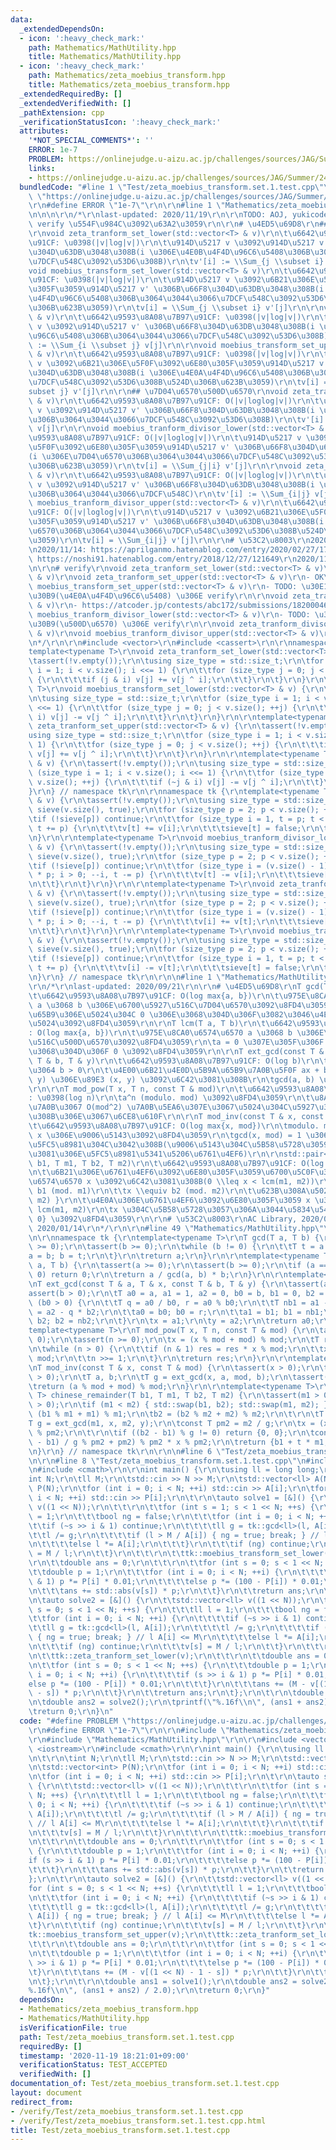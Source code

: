 ```yaml
---
data:
  _extendedDependsOn:
  - icon: ':heavy_check_mark:'
    path: Mathematics/MathUtility.hpp
    title: Mathematics/MathUtility.hpp
  - icon: ':heavy_check_mark:'
    path: Mathematics/zeta_moebius_transform.hpp
    title: Mathematics/zeta_moebius_transform.hpp
  _extendedRequiredBy: []
  _extendedVerifiedWith: []
  _pathExtension: cpp
  _verificationStatusIcon: ':heavy_check_mark:'
  attributes:
    '*NOT_SPECIAL_COMMENTS*': ''
    ERROR: 1e-7
    PROBLEM: https://onlinejudge.u-aizu.ac.jp/challenges/sources/JAG/Summer/2446?year=2012
    links:
    - https://onlinejudge.u-aizu.ac.jp/challenges/sources/JAG/Summer/2446?year=2012
  bundledCode: "#line 1 \"Test/zeta_moebius_transform.set.1.test.cpp\"\n#define PROBLEM\
    \ \"https://onlinejudge.u-aizu.ac.jp/challenges/sources/JAG/Summer/2446?year=2012\"\
    \r\n#define ERROR \"1e-7\"\r\n\r\n#line 1 \"Mathematics/zeta_moebius_transform.hpp\"\
    \n\n\n\r\n/*\r\nlast-updated: 2020/11/19\r\n\r\nTODO: AOJ, yukicoder \u304B\u3089\
    \ verify \u554F\u984C\u3092\u63A2\u3059\r\n\r\n# \u4ED5\u69D8\r\n## \u96C6\u5408\
    \r\nvoid zeta_tranform_set_lower(std::vector<T> & v)\r\n\t\u6642\u9593\u8A08\u7B97\
    \u91CF: \u0398(|v|log|v|)\r\n\t\u914D\u5217 v \u3092\u914D\u5217 v' \u306B\u66F8\
    \u304D\u63DB\u3048\u308B(i \u306E\u4E0B\u4F4D\u96C6\u5408\u306B\u3064\u3044\u3066\
    \u7DCF\u548C\u3092\u53D6\u308B)\r\n\tv'[i] := \\Sum_{j \\subset i} v[j]\r\n\r\n\
    void moebius_transform_set_lower(std::vector<T> & v)\r\n\t\u6642\u9593\u8A08\u7B97\
    \u91CF: \u0398(|v|log|v|)\r\n\t\u914D\u5217 v \u3092\u6B21\u306E\u5F0F\u3092\u6E80\
    \u305F\u3059\u914D\u5217 v' \u306B\u66F8\u304D\u63DB\u3048\u308B(i \u306E\u4E0B\
    \u4F4D\u96C6\u5408\u306B\u3064\u3044\u3066\u7DCF\u548C\u3092\u53D6\u308B\u524D\
    \u306B\u623B\u3059)\r\n\tv[i] = \\Sum_{j \\subset i} v'[j]\r\n\r\nvoid zeta_tranform_set_upper(std::vector<T>\
    \ & v)\r\n\t\u6642\u9593\u8A08\u7B97\u91CF: \u0398(|v|log|v|)\r\n\t\u914D\u5217\
    \ v \u3092\u914D\u5217 v' \u306B\u66F8\u304D\u63DB\u3048\u308B(i \u306E\u4E0A\u4F4D\
    \u96C6\u5408\u306B\u3064\u3044\u3066\u7DCF\u548C\u3092\u53D6\u308B)\r\n\tv'[i]\
    \ := \\Sum_{i \\subset j} v[j]\r\n\r\nvoid moebius_transform_set_upper(std::vector<T>\
    \ & v)\r\n\t\u6642\u9593\u8A08\u7B97\u91CF: \u0398(|v|log|v|)\r\n\t\u914D\u5217\
    \ v \u3092\u6B21\u306E\u5F0F\u3092\u6E80\u305F\u3059\u914D\u5217 v' \u306B\u66F8\
    \u304D\u63DB\u3048\u308B(i \u306E\u4E0A\u4F4D\u96C6\u5408\u306B\u3064\u3044\u3066\
    \u7DCF\u548C\u3092\u53D6\u308B\u524D\u306B\u623B\u3059)\r\n\tv[i] = \\Sum_{i \\\
    subset j} v'[j]\r\n\r\n## \u7D04\u6570\u500D\u6570\r\nvoid zeta_tranform_divisor_lower(std::vector<T>\
    \ & v)\r\n\t\u6642\u9593\u8A08\u7B97\u91CF: O(|v|loglog|v|)\r\n\t\u914D\u5217\
    \ v \u3092\u914D\u5217 v' \u306B\u66F8\u304D\u63DB\u3048\u308B(i \u306E\u7D04\u6570\
    \u306B\u3064\u3044\u3066\u7DCF\u548C\u3092\u53D6\u308B)\r\n\tv'[i] := \\Sum_{j|i}\
    \ v[j]\r\n\r\nvoid moebius_tranform_divisor_lower(std::vector<T> & v)\r\n\t\u6642\
    \u9593\u8A08\u7B97\u91CF: O(|v|loglog|v|)\r\n\t\u914D\u5217 v \u3092\u6B21\u306E\
    \u5F0F\u3092\u6E80\u305F\u3059\u914D\u5217 v' \u306B\u66F8\u304D\u63DB\u3048\u308B\
    (i \u306E\u7D04\u6570\u306B\u3064\u3044\u3066\u7DCF\u548C\u3092\u53D6\u308B\u524D\
    \u306B\u623B\u3059)\r\n\tv[i] = \\Sum_{j|i} v'[j]\r\n\r\nvoid zeta_tranform_divisor_upper(std::vector<T>\
    \ & v)\r\n\t\u6642\u9593\u8A08\u7B97\u91CF: O(|v|loglog|v|)\r\n\t\u914D\u5217\
    \ v \u3092\u914D\u5217 v' \u306B\u66F8\u304D\u63DB\u3048\u308B(i \u306E\u500D\u6570\
    \u306B\u3064\u3044\u3066\u7DCF\u548C)\r\n\tv'[i] := \\Sum_{i|j} v[j]\r\n\r\nvoid\
    \ moebius_tranform_divisor_upper(std::vector<T> & v)\r\n\t\u6642\u9593\u8A08\u7B97\
    \u91CF: O(|v|loglog|v|)\r\n\t\u914D\u5217 v \u3092\u6B21\u306E\u5F0F\u3092\u6E80\
    \u305F\u3059\u914D\u5217 v' \u306B\u66F8\u304D\u63DB\u3048\u308B(i \u306E\u7D04\
    \u6570\u306B\u3064\u3044\u3066\u7DCF\u548C\u3092\u53D6\u308B\u524D\u306B\u623B\
    \u3059)\r\n\tv[i] = \\Sum_{i|j} v'[j]\r\n\r\n# \u53C2\u8003\r\n2020/11/12: https://qiita.com/convexineq/items/afc84dfb9ee4ec4a67d5\r\
    \n2020/11/14: https://aprilganmo.hatenablog.com/entry/2020/02/27/170239\r\n2020/11/14:\
    \ https://noshi91.hatenablog.com/entry/2018/12/27/121649\r\n2020/11/18: https://aprilganmo.hatenablog.com/entry/2020/07/24/190816\r\
    \n\r\n# verify\r\nvoid zeta_tranform_set_lower(std::vector<T> & v)\r\nvoid moebius_transform_set_lower(std::vector<T>\
    \ & v)\r\nvoid zeta_tranform_set_upper(std::vector<T> & v)\r\n- OK\r\n\r\nvoid\
    \ moebius_transform_set_upper(std::vector<T> & v)\r\n- TODO: \u30E1\u30D3\u30A6\
    \u30B9(\u4E0A\u4F4D\u96C6\u5408) \u306E verify\r\n\r\nvoid zeta_tranform_divisor_lower(std::vector<T>\
    \ & v)\r\n- https://atcoder.jp/contests/abc172/submissions/18200046\r\n\r\nvoid\
    \ moebius_tranform_divisor_lower(std::vector<T> & v)\r\n- TODO: \u30E1\u30D3\u30A6\
    \u30B9(\u500D\u6570) \u306E verify\r\n\r\nvoid zeta_tranform_divisor_upper(std::vector<T>\
    \ & v)\r\nvoid moebius_tranform_divisor_upper(std::vector<T> & v)\r\n- https://atcoder.jp/contests/abc162/submissions/18200657\r\
    \n*/\r\n\r\n#include <vector>\r\n#include <cassert>\r\n\r\nnamespace tk {\r\n\
    template<typename T>\r\nvoid zeta_tranform_set_lower(std::vector<T> & v) {\r\n\
    \tassert(!v.empty());\r\n\tusing size_type = std::size_t;\r\n\tfor (size_type\
    \ i = 1; i < v.size(); i <<= 1) {\r\n\t\tfor (size_type j = 0; j < v.size(); ++j)\
    \ {\r\n\t\t\tif (j & i) v[j] += v[j ^ i];\r\n\t\t}\r\n\t}\r\n}\r\n\r\ntemplate<typename\
    \ T>\r\nvoid moebius_transform_set_lower(std::vector<T> & v) {\r\n\tassert(!v.empty());\r\
    \n\tusing size_type = std::size_t;\r\n\tfor (size_type i = 1; i < v.size(); i\
    \ <<= 1) {\r\n\t\tfor (size_type j = 0; j < v.size(); ++j) {\r\n\t\t\tif (j &\
    \ i) v[j] -= v[j ^ i];\r\n\t\t}\r\n\t}\r\n}\r\n\r\ntemplate<typename T>\r\nvoid\
    \ zeta_tranform_set_upper(std::vector<T> & v) {\r\n\tassert(!v.empty());\r\n\t\
    using size_type = std::size_t;\r\n\tfor (size_type i = 1; i < v.size(); i <<=\
    \ 1) {\r\n\t\tfor (size_type j = 0; j < v.size(); ++j) {\r\n\t\t\tif (~j & i)\
    \ v[j] += v[j ^ i];\r\n\t\t}\r\n\t}\r\n}\r\n\r\ntemplate<typename T>\r\nvoid moebius_transform_set_upper(std::vector<T>\
    \ & v) {\r\n\tassert(!v.empty());\r\n\tusing size_type = std::size_t;\r\n\tfor\
    \ (size_type i = 1; i < v.size(); i <<= 1) {\r\n\t\tfor (size_type j = 0; j <\
    \ v.size(); ++j) {\r\n\t\t\tif (~j & i) v[j] -= v[j ^ i];\r\n\t\t}\r\n\t}\r\n\
    }\r\n} // namespace tk\r\n\r\nnamespace tk {\r\ntemplate<typename T>\r\nvoid zeta_tranform_divisor_lower(std::vector<T>\
    \ & v) {\r\n\tassert(!v.empty());\r\n\tusing size_type = std::size_t;\r\n\tstd::vector<bool>\
    \ sieve(v.size(), true);\r\n\tfor (size_type p = 2; p < v.size(); ++p) {\r\n\t\
    \tif (!sieve[p]) continue;\r\n\t\tfor (size_type i = 1, t = p; t < v.size(); ++i,\
    \ t += p) {\r\n\t\t\tv[t] += v[i];\r\n\t\t\tsieve[t] = false;\r\n\t\t}\r\n\t}\r\
    \n}\r\n\r\ntemplate<typename T>\r\nvoid moebius_tranform_divisor_lower(std::vector<T>\
    \ & v) {\r\n\tassert(!v.empty());\r\n\tusing size_type = std::size_t;\r\n\tstd::vector<bool>\
    \ sieve(v.size(), true);\r\n\tfor (size_type p = 2; p < v.size(); ++p) {\r\n\t\
    \tif (!sieve[p]) continue;\r\n\t\tfor (size_type i = (v.size() - 1) / p, t = i\
    \ * p; i > 0; --i, t -= p) {\r\n\t\t\tv[t] -= v[i];\r\n\t\t\tsieve[t] = false;\r\
    \n\t\t}\r\n\t}\r\n}\r\n\r\ntemplate<typename T>\r\nvoid zeta_tranform_divisor_upper(std::vector<T>\
    \ & v) {\r\n\tassert(!v.empty());\r\n\tusing size_type = std::size_t;\r\n\tstd::vector<bool>\
    \ sieve(v.size(), true);\r\n\tfor (size_type p = 2; p < v.size(); ++p) {\r\n\t\
    \tif (!sieve[p]) continue;\r\n\t\tfor (size_type i = (v.size() - 1) / p, t = i\
    \ * p; i > 0; --i, t -= p) {\r\n\t\t\tv[i] += v[t];\r\n\t\t\tsieve[t] = false;\r\
    \n\t\t}\r\n\t}\r\n}\r\n\r\ntemplate<typename T>\r\nvoid moebius_tranform_divisor_upper(std::vector<T>\
    \ & v) {\r\n\tassert(!v.empty());\r\n\tusing size_type = std::size_t;\r\n\tstd::vector<bool>\
    \ sieve(v.size(), true);\r\n\tfor (size_type p = 2; p < v.size(); ++p) {\r\n\t\
    \tif (!sieve[p]) continue;\r\n\t\tfor (size_type i = 1, t = p; t < v.size(); ++i,\
    \ t += p) {\r\n\t\t\tv[i] -= v[t];\r\n\t\t\tsieve[t] = false;\r\n\t\t}\r\n\t}\r\
    \n}\r\n} // namespace tk\r\n\r\n\n#line 1 \"Mathematics/MathUtility.hpp\"\n\n\n\
    \r\n/*\r\nlast-updated: 2020/09/21\r\n\r\n# \u4ED5\u69D8\r\nT gcd(T a, T b)\r\n\
    \t\u6642\u9593\u8A08\u7B97\u91CF: O(log max{a, b})\r\n\t\u975E\u8CA0\u6574\u6570\
    \ a \u3068 b \u306E\u6700\u5927\u516C\u7D04\u6570\u3092\u8FD4\u3059\r\n\t\u4E00\
    \u65B9\u306E\u5024\u304C 0 \u306E\u3068\u304D\u306F\u3082\u3046\u4E00\u65B9\u306E\
    \u5024\u3092\u8FD4\u3059\r\n\r\nT lcm(T a, T b)\r\n\t\u6642\u9593\u8A08\u7B97\u91CF\
    : O(log max{a, b})\r\n\t\u975E\u8CA0\u6574\u6570 a \u3068 b \u306E\u6700\u5C0F\
    \u516C\u500D\u6570\u3092\u8FD4\u3059\r\n\ta = 0 \u307E\u305F\u306F b = 0 \u306E\
    \u3068\u304D\u306F 0 \u3092\u8FD4\u3059\r\n\r\nT ext_gcd(const T & a, T & x, const\
    \ T & b, T & y)\r\n\t\u6642\u9593\u8A08\u7B97\u91CF: O(log b)\r\n\ta > 0 \u304B\
    \u3064 b > 0\r\n\t\u4E00\u6B21\u4E0D\u5B9A\u65B9\u7A0B\u5F0F ax + by = gcd(x,\
    \ y) \u306E\u89E3 (x, y) \u3092\u6C42\u3081\u308B\r\n\tgcd(a, b) \u3092\u8FD4\u3059\
    \r\n\r\nT mod_pow(T x, T n, const T & mod)\r\n\t\u6642\u9593\u8A08\u7B97\u91CF\
    : \u0398(log n)\r\n\ta^n (modulo. mod) \u3092\u8FD4\u3059\r\n\t\u8A08\u7B97\u904E\
    \u7A0B\u3067 O(mod^2) \u7A0B\u5EA6\u307E\u3067\u5024\u304C\u5927\u304D\u304F\u306A\
    \u308B\u306E\u3067\u6CE8\u610F\r\n\r\nT mod_inv(const T & x, const T & mod)\r\n\
    \t\u6642\u9593\u8A08\u7B97\u91CF: O(log max{x, mod})\r\n\tmodulo. mod \u4E0A\u306E\
    \ x \u306E\u9006\u5143\u3092\u8FD4\u3059\r\n\tgcd(x, mod) = 1 \u3067\u3042\u308B\
    \u5FC5\u8981\u304C\u3042\u308B(\u9006\u5143\u304C\u5B58\u5728\u3059\u308B\u305F\
    \u3081\u306E\u5FC5\u8981\u5341\u5206\u6761\u4EF6)\r\n\r\nstd::pair<T, T> chinese_remainder(T\
    \ b1, T m1, T b2, T m2)\r\n\t\u6642\u9593\u8A08\u7B97\u91CF: O(log max{m1, m2})\r\
    \n\t\u6B21\u306E\u6761\u4EF6\u3092\u6E80\u305F\u3059\u6700\u5C0F\u306E\u975E\u8CA0\
    \u6574\u6570 x \u3092\u6C42\u3081\u308B(0 \\leq x < lcm(m1, m2))\r\n\t\tx \\equiv\
    \ b1 (mod. m1)\r\n\t\tx \\equiv b2 (mod. m2)\r\n\t\u623B\u308A\u5024: { x, lcm(m1,\
    \ m2) }\r\n\t\u4E0A\u306E\u6761\u4EF6\u3092\u6E80\u305F\u3059 x \u306F\u5468\u671F\
    \ lcm(m1, m2)\r\n\tx \u304C\u5B58\u5728\u3057\u306A\u3044\u5834\u5408\u306F {0,\
    \ 0} \u3092\u8FD4\u3059\r\n\r\n# \u53C2\u8003\r\nAC Library, 2020/09/21\r\nhttps://noshi91.hatenablog.com/entry/2019/04/01/184957,\
    \ 2020/01/14\r\n*/\r\n\r\n#line 49 \"Mathematics/MathUtility.hpp\"\n#include <utility>\r\
    \n\r\nnamespace tk {\r\ntemplate<typename T>\r\nT gcd(T a, T b) {\r\n\tassert(a\
    \ >= 0);\r\n\tassert(b >= 0);\r\n\twhile (b != 0) {\r\n\t\tT t = a % b;\r\n\t\t\
    a = b; b = t;\r\n\t}\r\n\treturn a;\r\n}\r\n\r\ntemplate<typename T>\r\nT lcm(T\
    \ a, T b) {\r\n\tassert(a >= 0);\r\n\tassert(b >= 0);\r\n\tif (a == 0 || b ==\
    \ 0) return 0;\r\n\treturn a / gcd(a, b) * b;\r\n}\r\n\r\ntemplate<typename T>\r\
    \nT ext_gcd(const T & a, T & x, const T & b, T & y) {\r\n\tassert(a > 0);\r\n\t\
    assert(b > 0);\r\n\tT a0 = a, a1 = 1, a2 = 0, b0 = b, b1 = 0, b2 = 1;\r\n\twhile\
    \ (b0 > 0) {\r\n\t\tT q = a0 / b0, r = a0 % b0;\r\n\t\tT nb1 = a1 - q * b1, nb2\
    \ = a2 - q * b2;\r\n\t\ta0 = b0; b0 = r;\r\n\t\ta1 = b1; b1 = nb1;\r\n\t\ta2 =\
    \ b2; b2 = nb2;\r\n\t}\r\n\tx = a1;\r\n\ty = a2;\r\n\treturn a0;\r\n}\r\n\r\n\
    template<typename T>\r\nT mod_pow(T x, T n, const T & mod) {\r\n\tassert(mod >\
    \ 0);\r\n\tassert(n >= 0);\r\n\tx = (x % mod + mod) % mod;\r\n\tT res = 1 % mod;\r\
    \n\twhile (n > 0) {\r\n\t\tif (n & 1) res = res * x % mod;\r\n\t\tx = x * x %\
    \ mod;\r\n\t\tn >>= 1;\r\n\t}\r\n\treturn res;\r\n}\r\n\r\ntemplate<typename T>\r\
    \nT mod_inv(const T & x, const T & mod) {\r\n\tassert(x > 0);\r\n\tassert(mod\
    \ > 0);\r\n\tT a, b;\r\n\tT g = ext_gcd(x, a, mod, b);\r\n\tassert(g == 1);\r\n\
    \treturn (a % mod + mod) % mod;\r\n}\r\n\r\ntemplate<typename T>\r\nstd::pair<T,\
    \ T> chinese_remainder(T b1, T m1, T b2, T m2) {\r\n\tassert(m1 > 0);\r\n\tassert(m2\
    \ > 0);\r\n\tif (m1 < m2) { std::swap(b1, b2); std::swap(m1, m2); }\r\n\tb1 =\
    \ (b1 % m1 + m1) % m1;\r\n\tb2 = (b2 % m2 + m2) % m2;\r\n\t\r\n\tT x, y;\r\n\t\
    T g = ext_gcd(m1, x, m2, y);\r\n\tconst T pm2 = m2 / g;\r\n\tx = (x % pm2 + pm2)\
    \ % pm2;\r\n\t\r\n\tif ((b2 - b1) % g != 0) return {0, 0};\r\n\tconst T t = ((b2\
    \ - b1) / g % pm2 + pm2) % pm2 * x % pm2;\r\n\treturn {b1 + t * m1, m1 * pm2};\r\
    \n}\r\n} // namespace tk\r\n\r\n\n#line 6 \"Test/zeta_moebius_transform.set.1.test.cpp\"\
    \n\r\n#line 8 \"Test/zeta_moebius_transform.set.1.test.cpp\"\n#include <iostream>\r\
    \n#include <cmath>\r\n\r\nint main() {\r\n\tusing ll = long long;\r\n\t\r\n\t\
    int N;\r\n\tll M;\r\n\tstd::cin >> N >> M;\r\n\tstd::vector<ll> A(N);\r\n\tstd::vector<int>\
    \ P(N);\r\n\tfor (int i = 0; i < N; ++i) std::cin >> A[i];\r\n\tfor (int i = 0;\
    \ i < N; ++i) std::cin >> P[i];\r\n\t\r\n\tauto solve1 = [&]() {\r\n\t\tstd::vector<ll>\
    \ v((1 << N));\r\n\t\t\r\n\t\tfor (int s = 1; s < 1 << N; ++s) {\r\n\t\t\tll l\
    \ = 1;\r\n\t\t\tbool ng = false;\r\n\t\t\tfor (int i = 0; i < N; ++i) {\r\n\t\t\
    \t\tif (~s >> i & 1) continue;\r\n\t\t\t\tll g = tk::gcd<ll>(l, A[i]);\r\n\t\t\
    \t\tl /= g;\r\n\t\t\t\tif (l > M / A[i]) { ng = true; break; } // l A[i] <= M\r\
    \n\t\t\t\telse l *= A[i];\r\n\t\t\t}\r\n\t\t\tif (ng) continue;\r\n\t\t\tv[s]\
    \ = M / l;\r\n\t\t}\r\n\t\t\r\n\t\ttk::moebius_transform_set_lower(v);\r\n\t\t\
    \r\n\t\tdouble ans = 0;\r\n\t\t\r\n\t\tfor (int s = 0; s < 1 << N; ++s) {\r\n\t\
    \t\tdouble p = 1;\r\n\t\t\tfor (int i = 0; i < N; ++i) {\r\n\t\t\t\tif (s >> i\
    \ & 1) p *= P[i] * 0.01;\r\n\t\t\t\telse p *= (100 - P[i]) * 0.01;\r\n\t\t\t}\r\
    \n\t\t\tans += std::abs(v[s]) * p;\r\n\t\t}\r\n\t\treturn ans;\r\n\t};\r\n\t\r\
    \n\tauto solve2 = [&]() {\r\n\t\tstd::vector<ll> v((1 << N));\r\n\t\tfor (int\
    \ s = 0; s < 1 << N; ++s) {\r\n\t\t\tll l = 1;\r\n\t\t\tbool ng = false;\r\n\t\
    \t\tfor (int i = 0; i < N; ++i) {\r\n\t\t\t\tif (~s >> i & 1) continue;\r\n\t\t\
    \t\tll g = tk::gcd<ll>(l, A[i]);\r\n\t\t\t\tl /= g;\r\n\t\t\t\tif (l > M / A[i])\
    \ { ng = true; break; } // l A[i] <= M\r\n\t\t\t\telse l *= A[i];\r\n\t\t\t}\r\
    \n\t\t\tif (ng) continue;\r\n\t\t\tv[s] = M / l;\r\n\t\t}\r\n\t\t\r\n\t\ttk::moebius_transform_set_upper(v);\r\
    \n\t\ttk::zeta_tranform_set_lower(v);\r\n\t\t\r\n\t\tdouble ans = 0;\r\n\t\t\r\
    \n\t\tfor (int s = 0; s < 1 << N; ++s) {\r\n\t\t\tdouble p = 1;\r\n\t\t\tfor (int\
    \ i = 0; i < N; ++i) {\r\n\t\t\t\tif (s >> i & 1) p *= P[i] * 0.01;\r\n\t\t\t\t\
    else p *= (100 - P[i]) * 0.01;\r\n\t\t\t}\r\n\t\t\tans += (M - v[(1 << N) - 1\
    \ - s]) * p;\r\n\t\t}\r\n\t\treturn ans;\r\n\t};\r\n\t\r\n\tdouble ans1 = solve1();\r\
    \n\tdouble ans2 = solve2();\r\n\tprintf(\"%.16f\\n\", (ans1 + ans2) / 2.0);\r\n\
    \treturn 0;\r\n}\n"
  code: "#define PROBLEM \"https://onlinejudge.u-aizu.ac.jp/challenges/sources/JAG/Summer/2446?year=2012\"\
    \r\n#define ERROR \"1e-7\"\r\n\r\n#include \"Mathematics/zeta_moebius_transform.hpp\"\
    \r\n#include \"Mathematics/MathUtility.hpp\"\r\n\r\n#include <vector>\r\n#include\
    \ <iostream>\r\n#include <cmath>\r\n\r\nint main() {\r\n\tusing ll = long long;\r\
    \n\t\r\n\tint N;\r\n\tll M;\r\n\tstd::cin >> N >> M;\r\n\tstd::vector<ll> A(N);\r\
    \n\tstd::vector<int> P(N);\r\n\tfor (int i = 0; i < N; ++i) std::cin >> A[i];\r\
    \n\tfor (int i = 0; i < N; ++i) std::cin >> P[i];\r\n\t\r\n\tauto solve1 = [&]()\
    \ {\r\n\t\tstd::vector<ll> v((1 << N));\r\n\t\t\r\n\t\tfor (int s = 1; s < 1 <<\
    \ N; ++s) {\r\n\t\t\tll l = 1;\r\n\t\t\tbool ng = false;\r\n\t\t\tfor (int i =\
    \ 0; i < N; ++i) {\r\n\t\t\t\tif (~s >> i & 1) continue;\r\n\t\t\t\tll g = tk::gcd<ll>(l,\
    \ A[i]);\r\n\t\t\t\tl /= g;\r\n\t\t\t\tif (l > M / A[i]) { ng = true; break; }\
    \ // l A[i] <= M\r\n\t\t\t\telse l *= A[i];\r\n\t\t\t}\r\n\t\t\tif (ng) continue;\r\
    \n\t\t\tv[s] = M / l;\r\n\t\t}\r\n\t\t\r\n\t\ttk::moebius_transform_set_lower(v);\r\
    \n\t\t\r\n\t\tdouble ans = 0;\r\n\t\t\r\n\t\tfor (int s = 0; s < 1 << N; ++s)\
    \ {\r\n\t\t\tdouble p = 1;\r\n\t\t\tfor (int i = 0; i < N; ++i) {\r\n\t\t\t\t\
    if (s >> i & 1) p *= P[i] * 0.01;\r\n\t\t\t\telse p *= (100 - P[i]) * 0.01;\r\n\
    \t\t\t}\r\n\t\t\tans += std::abs(v[s]) * p;\r\n\t\t}\r\n\t\treturn ans;\r\n\t\
    };\r\n\t\r\n\tauto solve2 = [&]() {\r\n\t\tstd::vector<ll> v((1 << N));\r\n\t\t\
    for (int s = 0; s < 1 << N; ++s) {\r\n\t\t\tll l = 1;\r\n\t\t\tbool ng = false;\r\
    \n\t\t\tfor (int i = 0; i < N; ++i) {\r\n\t\t\t\tif (~s >> i & 1) continue;\r\n\
    \t\t\t\tll g = tk::gcd<ll>(l, A[i]);\r\n\t\t\t\tl /= g;\r\n\t\t\t\tif (l > M /\
    \ A[i]) { ng = true; break; } // l A[i] <= M\r\n\t\t\t\telse l *= A[i];\r\n\t\t\
    \t}\r\n\t\t\tif (ng) continue;\r\n\t\t\tv[s] = M / l;\r\n\t\t}\r\n\t\t\r\n\t\t\
    tk::moebius_transform_set_upper(v);\r\n\t\ttk::zeta_tranform_set_lower(v);\r\n\
    \t\t\r\n\t\tdouble ans = 0;\r\n\t\t\r\n\t\tfor (int s = 0; s < 1 << N; ++s) {\r\
    \n\t\t\tdouble p = 1;\r\n\t\t\tfor (int i = 0; i < N; ++i) {\r\n\t\t\t\tif (s\
    \ >> i & 1) p *= P[i] * 0.01;\r\n\t\t\t\telse p *= (100 - P[i]) * 0.01;\r\n\t\t\
    \t}\r\n\t\t\tans += (M - v[(1 << N) - 1 - s]) * p;\r\n\t\t}\r\n\t\treturn ans;\r\
    \n\t};\r\n\t\r\n\tdouble ans1 = solve1();\r\n\tdouble ans2 = solve2();\r\n\tprintf(\"\
    %.16f\\n\", (ans1 + ans2) / 2.0);\r\n\treturn 0;\r\n}"
  dependsOn:
  - Mathematics/zeta_moebius_transform.hpp
  - Mathematics/MathUtility.hpp
  isVerificationFile: true
  path: Test/zeta_moebius_transform.set.1.test.cpp
  requiredBy: []
  timestamp: '2020-11-19 18:21:01+09:00'
  verificationStatus: TEST_ACCEPTED
  verifiedWith: []
documentation_of: Test/zeta_moebius_transform.set.1.test.cpp
layout: document
redirect_from:
- /verify/Test/zeta_moebius_transform.set.1.test.cpp
- /verify/Test/zeta_moebius_transform.set.1.test.cpp.html
title: Test/zeta_moebius_transform.set.1.test.cpp
---
```

